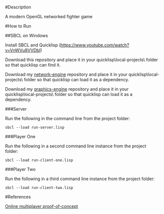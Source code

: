 #Description

A modern OpenGL networked fighter game

#How to Run

##SBCL on Windows

Install SBCL and Quicklisp (https://www.youtube.com/watch?v=VnWVu8VVDbI)

Download this repository and place it in your quicklisp\local-projects\ folder so that quicklisp can find it.  

Download my [network-engine](https://github.com/ezrarush/network-engine) repository and place it in your quicklisp\local-projects\ folder so that quicklisp can load it as a dependency.

Download my [graphics-engine](https://github.com/ezrarush/graphics-engine) repository and place it in your quicklisp\local-projects\ folder so that quicklisp can load it as a dependency. 

###Server

Run the following in the command line from the project folder:

```
sbcl --load run-server.lisp
```

###Player One

Run the following in a second command line instance from the project folder:

```
sbcl --load run-client-one.lisp
```
###Player Two

Run the following in a third command line instance from the project folder:

```
sbcl --load run-client-two.lisp
```

#References

[Online multiplayer proof-of-concept](https://github.com/andras-szabo/online-multiplayer-proof-of-concept)
